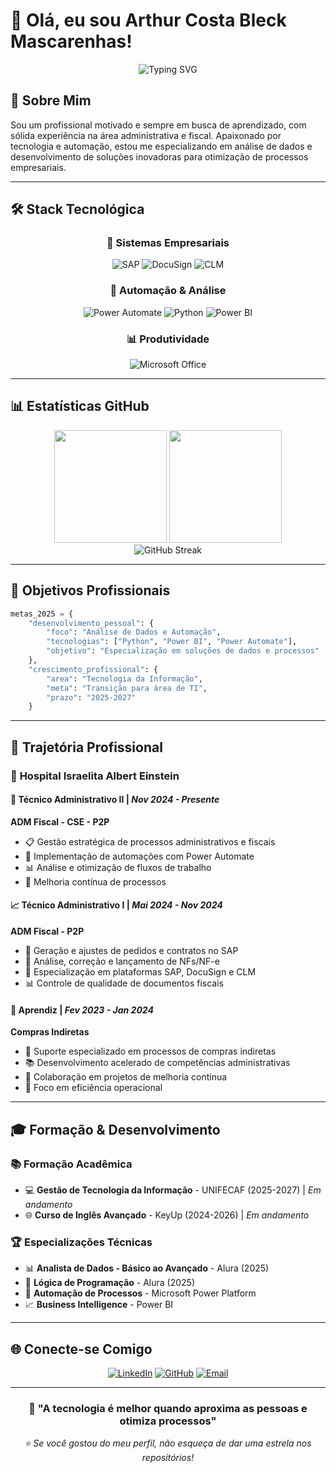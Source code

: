# 👋 Olá, eu sou Arthur Costa Bleck Mascarenhas!

<div align="center">
  <img src="https://readme-typing-svg.herokuapp.com?font=Fira+Code&pause=1000&color=00D4AA&center=true&vCenter=true&width=435&lines=Técnico+Administrativo+no+Einstein;Estudante+de+Gestão+de+TI;Conhecimento+em+SAP+e+Power+Automate;Em+transição+para+área+de+dados!" alt="Typing SVG" />
</div>

## 🚀 Sobre Mim

Sou um profissional motivado e sempre em busca de aprendizado, com sólida experiência na área administrativa e fiscal. Apaixonado por tecnologia e automação, estou me especializando em análise de dados e desenvolvimento de soluções inovadoras para otimização de processos empresariais.

---

## 🛠️ Stack Tecnológica

<div align="center">

### 💼 Sistemas Empresariais
![SAP](https://img.shields.io/badge/SAP-0FAAFF?style=for-the-badge&logo=sap&logoColor=white)
![DocuSign](https://img.shields.io/badge/DocuSign-FFD700?style=for-the-badge&logo=docusign&logoColor=white)
![CLM](https://img.shields.io/badge/CLM-4285F4?style=for-the-badge&logo=google&logoColor=white)

### 🤖 Automação & Análise
![Power Automate](https://img.shields.io/badge/Power%20Automate-0066CC?style=for-the-badge&logo=microsoft&logoColor=white)
![Python](https://img.shields.io/badge/Python-3776AB?style=for-the-badge&logo=python&logoColor=white)
![Power BI](https://img.shields.io/badge/Power%20BI-F2C811?style=for-the-badge&logo=powerbi&logoColor=black)

### 📊 Produtividade
![Microsoft Office](https://img.shields.io/badge/Microsoft_Office-D83B01?style=for-the-badge&logo=microsoft-office&logoColor=white)

</div>

---

## 📊 Estatísticas GitHub

<div align="center">
  <img height="180em" src="https://github-readme-stats.vercel.app/api?username=Thucosta0&show_icons=true&theme=tokyonight&include_all_commits=true&count_private=true&hide_border=true"/>
  <img height="180em" src="https://github-readme-stats.vercel.app/api/top-langs/?username=Thucosta0&layout=compact&langs_count=4&theme=tokyonight&hide_border=true"/>
</div>

<div align="center">
  <img src="https://github-readme-streak-stats.herokuapp.com/?user=Thucosta0&theme=tokyonight&hide_border=true" alt="GitHub Streak" />
</div>

---

## 🎯 Objetivos Profissionais

```python
metas_2025 = {
    "desenvolvimento_pessoal": {
        "foco": "Análise de Dados e Automação",
        "tecnologias": ["Python", "Power BI", "Power Automate"],
        "objetivo": "Especialização em soluções de dados e processos"
    },
    "crescimento_profissional": {
        "area": "Tecnologia da Informação",
        "meta": "Transição para área de TI",
        "prazo": "2025-2027"
    }
```

---
## 💼 Trajetória Profissional

### 🏥 **Hospital Israelita Albert Einstein**

#### 🔧 **Técnico Administrativo II** | *Nov 2024 - Presente*
**ADM Fiscal - CSE - P2P**
- 📋 Gestão estratégica de processos administrativos e fiscais
- 🤖 Implementação de automações com Power Automate
- 📊 Análise e otimização de fluxos de trabalho
- 🎯 Melhoria contínua de processos

#### 📈 **Técnico Administrativo I** | *Mai 2024 - Nov 2024*
**ADM Fiscal - P2P**
- 📄 Geração e ajustes de pedidos e contratos no SAP
- 🧾 Análise, correção e lançamento de NFs/NF-e
- 🔗 Especialização em plataformas SAP, DocuSign e CLM
- 📊 Controle de qualidade de documentos fiscais

#### 🌱 **Aprendiz** | *Fev 2023 - Jan 2024*
**Compras Indiretas**
- 🛒 Suporte especializado em processos de compras indiretas
- 📚 Desenvolvimento acelerado de competências administrativas
- 🤝 Colaboração em projetos de melhoria contínua
- 🎯 Foco em eficiência operacional

---

## 🎓 Formação & Desenvolvimento

### 📚 **Formação Acadêmica**
- 💻 **Gestão de Tecnologia da Informação** - UNIFECAF (2025-2027) | *Em andamento*
- 🌐 **Curso de Inglês Avançado** - KeyUp (2024-2026) | *Em andamento*

### 🏆 **Especializações Técnicas**
- 📊 **Analista de Dados - Básico ao Avançado** - Alura (2025)
- 🧠 **Lógica de Programação** - Alura (2025)
- 🤖 **Automação de Processos** - Microsoft Power Platform
- 📈 **Business Intelligence** - Power BI

---

## 🌐 Conecte-se Comigo

<div align="center">

[![LinkedIn](https://img.shields.io/badge/LinkedIn-0077B5?style=for-the-badge&logo=linkedin&logoColor=white)](https://www.linkedin.com/in/thucosta)
[![GitHub](https://img.shields.io/badge/GitHub-100000?style=for-the-badge&logo=github&logoColor=white)](https://github.com/Thucosta0)
[![Email](https://img.shields.io/badge/Email-D14836?style=for-the-badge&logo=gmail&logoColor=white)](mailto:thucosta28@gmail.com)

</div>

---

<div align="center">
  <h3>💭 "A tecnologia é melhor quando aproxima as pessoas e otimiza processos"</h3>
  <p><em>⭐ Se você gostou do meu perfil, não esqueça de dar uma estrela nos repositórios!</em></p>
</div> 
